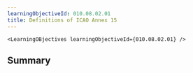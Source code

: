```yaml
---
learningObjectiveId: 010.08.02.01
title: Definitions of ICAO Annex 15
---
```


```tsx eval
<LearningOBjectives learningObjectiveId={010.08.02.01} />
```

## Summary
